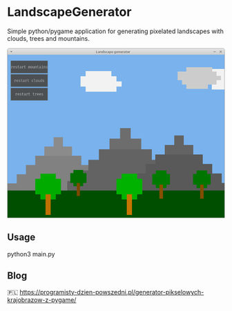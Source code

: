 # LandscapeGenerator

Simple python/pygame application for generating pixelated landscapes with clouds, trees and mountains.

![Landscape Generator](https://github.com/jakubthedeveloper/LandscapeGenerator/blob/main/examples/landscape_generator_example.png?raw=true)

## Usage
python3 main.py

## Blog
🇵🇱 https://programisty-dzien-powszedni.pl/generator-pikselowych-krajobrazow-z-pygame/
